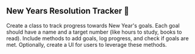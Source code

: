## New Years Resolution Tracker 🎉
Create a class to track progress towards New Year's goals. Each goal should have a name and a target number (like hours to study, books to read). Include methods to add goals, log progress, and check if goals are met. Optionally, create a UI for users to leverage these methods.
